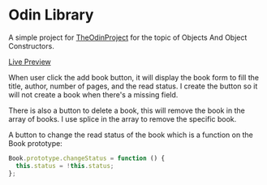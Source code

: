 # Odin Library

A simple project for [TheOdinProject](https://www.theodinproject.com/lessons/javascript-library) for the topic of Objects And Object Constructors.

[Live Preview](https://jonichi16.github.io/odin-library/)

When user click the add book button, it will display the book form to fill the title, author, number of pages, and the read status. I create the button so it will not create a book when there's a missing field.

There is also a button to delete a book, this will remove the book in the array of books. I use splice in the array to remove the specific book.

A button to change the read status of the book which is a function on the Book prototype:

```javascript
Book.prototype.changeStatus = function () {
  this.status = !this.status;
};
```
